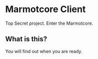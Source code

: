 # Marmotcore Client

Top Secret project. Enter the Marmotcore.

## What is this?

You will find out when you are ready.